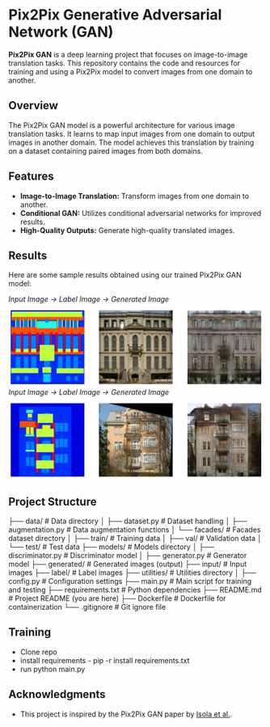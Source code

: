 # Pix2Pix Generative Adversarial Network (GAN)

**Pix2Pix GAN** is a deep learning project that focuses on image-to-image translation tasks. This repository contains the code and resources for training and using a Pix2Pix model to convert images from one domain to another.

## Overview

The Pix2Pix GAN model is a powerful architecture for various image translation tasks. It learns to map input images from one domain to output images in another domain. The model achieves this translation by training on a dataset containing paired images from both domains.

## Features

- **Image-to-Image Translation:** Transform images from one domain to another.
- **Conditional GAN:** Utilizes conditional adversarial networks for improved results.
- **High-Quality Outputs:** Generate high-quality translated images.

## Results

Here are some sample results obtained using our trained Pix2Pix GAN model:

*Input Image -> Label Image -> Generated Image*
![Result 1](results/res1.png)<br>
*Input Image -> Label Image -> Generated Image*
![Result 2](results/res2.png)



## Project Structure

├── data/ # Data directory
│ ├── dataset.py # Dataset handling
│ ├── augmentation.py # Data augmentation functions
│ └── facades/ # Facades dataset directory
│ ├── train/ # Training data
│ ├── val/ # Validation data
│ └── test/ # Test data
├── models/ # Models directory
│ ├── discriminator.py # Discriminator model
│ ├── generator.py # Generator model
├── generated/ # Generated images (output)
├── input/ # Input images
├── label/ # Label images
├── utilities/ # Utilities directory
│ ├── config.py # Configuration settings
├── main.py # Main script for training and testing
├── requirements.txt # Python dependencies
├── README.md # Project README (you are here)
├── Dockerfile # Dockerfile for containerization
└── .gitignore # Git ignore file

## Training
 - Clone repo 
 - install requirements - pip -r install requirements.txt
 - run python main.py

## Acknowledgments

- This project is inspired by the Pix2Pix GAN paper by [Isola et al.](https://arxiv.org/abs/1611.07004).
